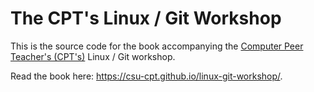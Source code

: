 # The CPT's Linux / Git Workshop

This is the source code for the book accompanying the [Computer Peer Teacher's (CPT's)](https://engineering.csuohio.edu/advising/computer-peer-teachers-cpts) Linux / Git workshop.

Read the book here: <https://csu-cpt.github.io/linux-git-workshop/>.